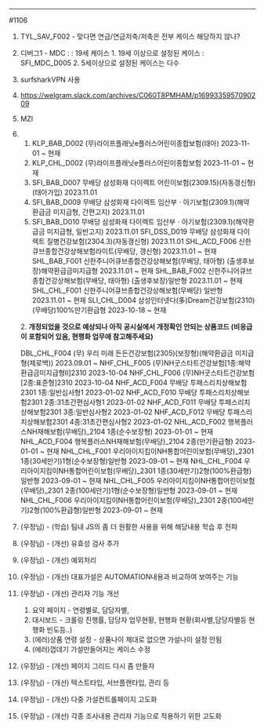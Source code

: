 
---

#1106
1. TYL_SAV_F002 - 맞다면 연금/연금저축/저축은 전부 케이스 해당하지 않나?

7. 디버그1 - MDC : : 19세 케이스 
		1. 19세 이상으로 설정된 케이스 : SFI_MDC_D005 
		2. 5세이상으로 설정된 케이스는 다수

8. surfsharkVPN 사용
  
4. https://welgram.slack.com/archives/C060T8PMHAM/p1699335957090209

5. MZI

6. 
	1. KLP_BAB_D002	(무)라이프플래닛e플러스어린이종합보험(태아)	2023-11-01 ~ 현재
	2. KLP_CHL_D002	(무)라이프플래닛e플러스어린이종합보험	2023-11-01 ~ 현재
	3. SFI_BAB_D007	무배당 삼성화재 다이렉트 어린이보험(2309.15)(자동갱신형)(태아가입)	2023.11.01
	4. SFI_BAB_D009	무배당 삼성화재 다이렉트 임산부ㆍ아기보험(2309.1)(해약환급금 미지급형, 간편고지)	2023.11.01
	5. SFI_BAB_D010	무배당 삼성화재 다이렉트 임산부ㆍ아기보험(2309.1)(해약환급금 미지급형, 일반고지)	2023.11.01
	SFI_DSS_D019	무배당 삼성화재 다이렉트 질병건강보험(2304.3)(자동갱신형)	2023.11.01
	SHL_ACD_F006	신한큐브종합건강상해보험라이트(무배당, 갱신형)	2023.11.01 ~ 현재
	SHL_BAB_F001	신한주니어큐브종합건강상해보험(무배당, 태아형) (출생후보장)해약환급금미지급형	2023.11.01 ~ 현재
	SHL_BAB_F002	신한주니어큐브종합건강상해보험(무배당, 태아형) (출생후보장)일반형	2023.11.01 ~ 현재
	SHL_CHL_F001	신한주니어큐브종합건강상해보험(무배당) 일반형	2023.11.01 ~ 현재
	SLI_CHL_D004	삼성인터넷다(多)Dream건강보험(2310)(무배당)100%만기환급형	2023-10-18 ~ 현재
	
	2. **개정되었을 것으로 예상되나 아직 공시실에서 개정확인 안되는 상품코드 (**비응급이 포함되어 있음, 현행화 업무에 참고해주세요**)**  
	
	DBL_CHL_F004	(무) 우리 미래 든든건강보험(2305)(보장형)(해약환급금 미지급형(제로백))	2023.09.01 ~
	NHF_CHL_F005	(무)NH굿스타트건강보험[1종:해약환급금미지급형Ⅱ]2310	2023-10-04
	NHF_CHL_F006	(무)NH굿스타트건강보험[2종:표준형]2310	2023-10-04
	NHF_ACD_F004	무배당 투패스리치상해보험2301 1종:일반심사형1	2023-01-02
	NHF_ACD_F010	무배당 투패스리치상해보험2301 2종:31초간편심사형1	2023-01-02
	NHF_ACD_F011	무배당 투패스리치상해보험2301 3종:일반심사형2	2023-01-02
	NHF_ACD_F012	무배당 투패스리치상해보험2301 4종:31초간편심사형2	2023-01-02
	NHL_ACD_F002	행복플러스NH재해보험(무배당)_2104 1종(순수보장형)	2023-01-01 ~ 현재
	NHL_ACD_F004	행복플러스NH재해보험(무배당)_2104 2종(만기환급형)	2023-01-01 ~ 현재
	NHL_CHL_F001	우리아이지킴이NH통합어린이보험(무배당)_2301 1종(30세만기)1형(순수보장형)일반형	2023-09-01 ~ 현재
	NHL_CHL_F004	우리아이지킴이NH통합어린이보험(무배당)_2301 1종(30세만기)2형(100%환급형)일반형	2023-09-01 ~ 현재
	NHL_CHL_F005	우리아이지킴이NH통합어린이보험(무배당)_2301 2종(100세만기)1형(순수보장형)일반형	2023-09-01 ~ 현재
	NHL_CHL_F006	우리아이지킴이NH통합어린이보험(무배당)_2301 2종(100세만기)2형(100%환급형)일반형	2023-09-01 ~ 현재

02. (우정님) - (학습) 팀내 JS의 좀 더 원활한 사용을 위해 해당내용 학습 후 전파
03. (우정님) - (개선) 유효성 검사 추가
04. (우정님) - (개선) 예외처리
05. (우정님) - (개선) 대표가설은 AUTOMATION내용과 비교하여 보여주는 기능
06. (우정님) - (개선) 관리자 기능 개선
	1. 요약 페이지 - 연령별로, 담당자별, 
	2. 대시보드 - 크롤링 진행률, 담당자 업무현황, 현행화 현황(회사별,담당자별등 현행화 빈도등..)
	3. (에러)상품 연령 설정 - 상품나이 제대로 없으면 가설나이 설정 안됨
	4. (에러)껍데기 가설만들어지는 케이스 수정
07. (우정님) - (개선) 페이지 그리드 다시 좀 만들자 
08. (우정님) - (개선) 텍스트타입, 서브플랜타입, 관리 등 
09. (우정님) - (개선) 다중 가설컨트롤페이지 고도화
10. (우정님) - (개선) 각종 조사내용 관리자 기능으로 적용하기 위한 고도화 